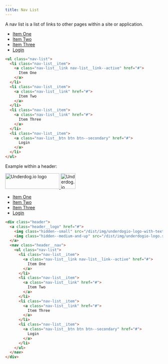 ```yaml
---
title: Nav List
---
```


A nav list is a list of links to other pages within a site or application.

<ul class="nav-list">
  <li class="nav-list__item">
    <a class="nav-list__link nav-list__link--active" href="#">
      Item One
    </a>
  </li>
  <li class="nav-list__item">
    <a class="nav-list__link" href="#">
      Item Two
    </a>
  </li>
  <li class="nav-list__item">
    <a class="nav-list__link" href="#">
      Item Three
    </a>
  </li>
  <li class="nav-list__item">
    <a class="nav-list__btn btn btn--secondary" href="#">
      Login
    </a>
  </li>
</ul>

```html
<ul class="nav-list">
  <li class="nav-list__item">
    <a class="nav-list__link nav-list__link--active" href="#">
      Item One
    </a>
  </li>
  <li class="nav-list__item">
    <a class="nav-list__link" href="#">
      Item Two
    </a>
  </li>
  <li class="nav-list__item">
    <a class="nav-list__link" href="#">
      Item Three
    </a>
  </li>
  <li class="nav-list__item">
    <a class="nav-list__btn btn btn--secondary" href="#">
      Login
    </a>
  </li>
</ul>
```

Example within a header:

<div class="header">
  <a class="header__logo" href="#">
    <img class="hidden--small" src="/dist/img/underdogio-logo-with-text.svg" alt="Underdog.io logo" width="173" height="50">
    <img class="hidden--medium-and-up" src="/dist/img/underdogio-logo.svg" alt="Underdog.io logo" width="48" height="50">
  </a>
  <nav class="header__nav">
    <ul class="nav-list">
      <li class="nav-list__item">
        <a class="nav-list__link nav-list__link--active" href="#">
          Item One
        </a>
      </li>
      <li class="nav-list__item">
        <a class="nav-list__link" href="#">
          Item Two
        </a>
      </li>
      <li class="nav-list__item">
        <a class="nav-list__link" href="#">
          Item Three
        </a>
      </li>
      <li class="nav-list__item">
        <a class="nav-list__btn btn btn--secondary" href="#">
          Login
        </a>
      </li>
    </ul>
  </nav>
</div>

```html
<div class="header">
  <a class="header__logo" href="#">
    <img class="hidden--small" src="/dist/img/underdogio-logo-with-text.svg" alt="Underdog.io logo" width="173" height="50">
    <img class="hidden--medium-and-up" src="/dist/img/underdogio-logo.svg" alt="Underdog.io logo" width="48" height="50">
  </a>
  <nav class="header__nav">
    <ul class="nav-list">
      <li class="nav-list__item">
        <a class="nav-list__link nav-list__link--active" href="#">
          Item One
        </a>
      </li>
      <li class="nav-list__item">
        <a class="nav-list__link" href="#">
          Item Two
        </a>
      </li>
      <li class="nav-list__item">
        <a class="nav-list__link" href="#">
          Item Three
        </a>
      </li>
      <li class="nav-list__item">
        <a class="nav-list__btn btn btn--secondary" href="#">
          Login
        </a>
      </li>
    </ul>
  </nav>
</div>
```
